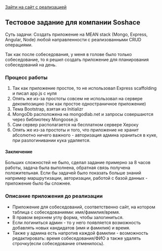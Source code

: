 [Зайти на сайт с реализацией](https://soshace.herokuapp.com "Ссылка на сайт c тестовым заданием Soshace")

## Тестовое задание для компании Soshace ##

Суть задачи: Создать приложение на MEAN stack (Mongo, Express, Angular, Node) любой направленности с реализованными CRUD операциями.

Так как после собеседования, у меня в голове было только собеседование, то я решил создать приложение для планирования собеседований на день.


### Процесс работы ###
1. Так как приложение простое, то не использовал Express scaffolding и писал app.js c нуля
2. Опять же из-за простоты совсем не использовал на сервере декомпозицию (так как простое одностраничное приложение)
3. Тема Bootstrap, взятая из Initializr
4. MongoDb расположена на mongodlab.net и запросы совершаются через библиотеку Mongoose.js
5. Сам сервер располагается на бесплатном сервере Хероку
6. Опять же из-за простоты и того, что приложение не хранит абсолютно ничего важного - авторизация админа храниться в куке, при разлогинивании кука удаляется.

#### Заключение ####
Больших сложностей не было, сделал задание примерно за 8 часов работы, задача была выполнена, обратная связь получена положительная.
Если бы задачей было показать больше знаний например маршрутизации, авторизации, работой с базой данных - приложение было бы сложнее.


### Описание приложения до реализации ###

* Приложение для собеседований, соответственно сайт, на котором таблица с собеседованиями: имя/фамилия/время.
* В правом верхнем углу форма, чтобы залогиниться. 
* Если логиниться админ - то у него появляется возможность добавлять новых кандидатов (имя и фамилия) и время.
* Также у админа есть напротив каждой фамилии - возможность редактировать: время собеседования/ФИО а также удалять строчку(если собеседование отменилось).
